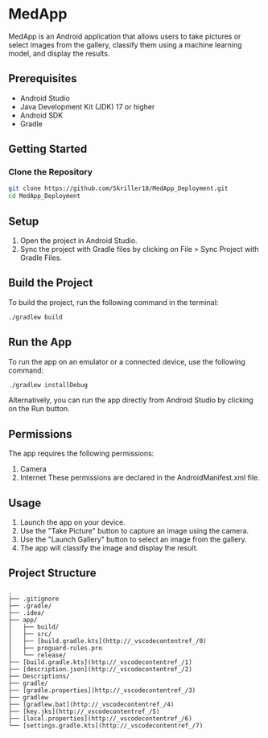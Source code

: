 # MedApp

MedApp is an Android application that allows users to take pictures or select images from the gallery, classify them using a machine learning model, and display the results.

## Prerequisites

- Android Studio
- Java Development Kit (JDK) 17 or higher
- Android SDK
- Gradle

## Getting Started

### Clone the Repository

```bash
git clone https://github.com/Skriller18/MedApp_Deployment.git
cd MedApp_Deployment
```

## Setup

1. Open the project in Android Studio.
2. Sync the project with Gradle files by clicking on File > Sync Project with Gradle Files.

## Build the Project
To build the project, run the following command in the terminal:
```bash
./gradlew build
```

## Run the App
To run the app on an emulator or a connected device, use the following command:
```bash
./gradlew installDebug
```
Alternatively, you can run the app directly from Android Studio by clicking on the Run button.

## Permissions
The app requires the following permissions:
1. Camera
2. Internet
These permissions are declared in the AndroidManifest.xml file.

## Usage
1. Launch the app on your device.
2. Use the "Take Picture" button to capture an image using the camera.
3. Use the "Launch Gallery" button to select an image from the gallery.
4. The app will classify the image and display the result.

## Project Structure
```
.
├── .gitignore
├── .gradle/
├── .idea/
├── app/
│   ├── build/
│   ├── src/
│   ├── [build.gradle.kts](http://_vscodecontentref_/0)
│   ├── proguard-rules.pro
│   └── release/
├── [build.gradle.kts](http://_vscodecontentref_/1)
├── [description.json](http://_vscodecontentref_/2)
├── Descriptions/
├── gradle/
├── [gradle.properties](http://_vscodecontentref_/3)
├── gradlew
├── [gradlew.bat](http://_vscodecontentref_/4)
├── [key.jks](http://_vscodecontentref_/5)
├── [local.properties](http://_vscodecontentref_/6)
└── [settings.gradle.kts](http://_vscodecontentref_/7)
```
